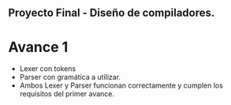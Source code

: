 ## Proyecto Final - Diseño de compiladores.

# Avance 1
- Lexer con tokens
- Parser con gramática a utilizar.
- Ambos Lexer y Parser funcionan correctamente y cumplen los requisitos del primer avance.
